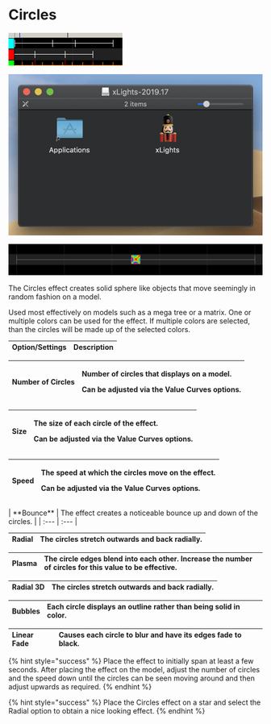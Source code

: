 # Circles

![Icon](../../.gitbook/assets/image%20%28412%29.png)

![Sequencer Grid](../../.gitbook/assets/image%20%28458%29.png)

![](../../.gitbook/assets/image%20%28230%29.png)

The Circles effect creates solid sphere like objects that move seemingly in random fashion on a model.

Used most effectively on models such as a mega tree or a matrix. One or multiple colors can be used for the effect. If multiple colors are selected, than the circles will be made up of the selected colors.

| Option/Settings | Description |
| :--- | :--- |


<table>
  <thead>
    <tr>
      <th style="text-align:left"><b>Number of Circles</b>
      </th>
      <th style="text-align:left">
        <p>Number of circles that displays on a model.</p>
        <p>Can be adjusted via the Value Curves options.</p>
      </th>
    </tr>
  </thead>
  <tbody></tbody>
</table><table>
  <thead>
    <tr>
      <th style="text-align:left"><b>Size</b>
      </th>
      <th style="text-align:left">
        <p>The size of each circle of the effect.</p>
        <p>Can be adjusted via the Value Curves options.</p>
      </th>
    </tr>
  </thead>
  <tbody></tbody>
</table><table>
  <thead>
    <tr>
      <th style="text-align:left"><b>Speed</b>
      </th>
      <th style="text-align:left">
        <p>The speed at which the circles move on the effect.</p>
        <p>Can be adjusted via the Value Curves options.</p>
      </th>
    </tr>
  </thead>
  <tbody></tbody>
</table>| **Bounce** | The effect creates a noticeable bounce up and down of the circles. |
| :--- | :--- |


| **Radial** | The circles stretch outwards and back radially. |
| :--- | :--- |


| **Plasma** | The circle edges blend into each other. Increase the number of circles for this value to be effective. |
| :--- | :--- |


| **Radial 3D** | The circles stretch outwards and back radially. |
| :--- | :--- |


| **Bubbles** | Each circle displays an outline rather than being solid in color. |
| :--- | :--- |


| **Linear Fade** | Causes each circle to blur and have its edges fade to black. |
| :--- | :--- |


{% hint style="success" %}
Place the effect to initially span at least a few seconds. After placing the effect on the model, adjust the number of circles and the speed down until the circles can be seen moving around and then adjust upwards as required.
{% endhint %}

{% hint style="success" %}
Place the Circles effect on a star and select the Radial option to obtain a nice looking effect.
{% endhint %}

